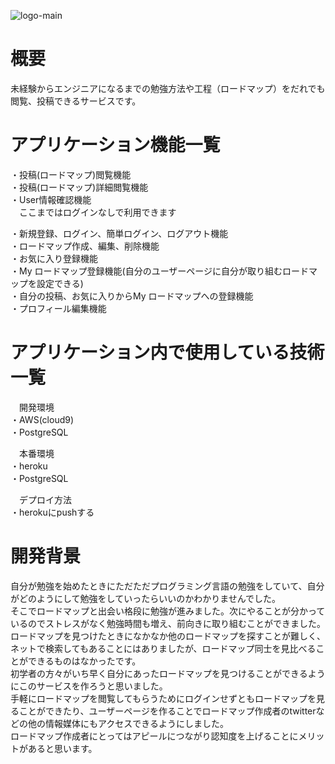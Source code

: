 ![logo-main](https://user-images.githubusercontent.com/72528778/99199750-b5241680-27e4-11eb-9fc1-85a942e76f1e.png)
# 概要
未経験からエンジニアになるまでの勉強方法や工程（ロードマップ）をだれでも閲覧、投稿できるサービスです。

# アプリケーション機能一覧
・投稿(ロードマップ)閲覧機能  
・投稿(ロードマップ)詳細閲覧機能  
・User情報確認機能  
　ここまではログインなしで利用できます  

・新規登録、ログイン、簡単ログイン、ログアウト機能  
・ロードマップ作成、編集、削除機能  
・お気に入り登録機能  
・My ロードマップ登録機能(自分のユーザーページに自分が取り組むロードマップを設定できる)  
・自分の投稿、お気に入りからMy ロードマップへの登録機能  
・プロフィール編集機能  

# アプリケーション内で使用している技術一覧
　開発環境  
・AWS(cloud9)  
・PostgreSQL  

　本番環境  
・heroku  
・PostgreSQL

　デプロイ方法  
・herokuにpushする

# 開発背景
自分が勉強を始めたときにただただプログラミング言語の勉強をしていて、自分がどのようにして勉強をしていったらいいのかわかりませんでした。  
そこでロードマップと出会い格段に勉強が進みました。次にやることが分かっているのでストレスがなく勉強時間も増え、前向きに取り組むことができました。  
ロードマップを見つけたときになかなか他のロードマップを探すことが難しく、ネットで検索してもあることにはありましたが、ロードマップ同士を見比べることができるものはなかったです。  
初学者の方々がいち早く自分にあったロードマップを見つけることができるようにこのサービスを作ろうと思いました。  
手軽にロードマップを閲覧してもらうためにログインせずともロードマップを見ることができたり、ユーザーページを作ることでロードマップ作成者のtwitterなどの他の情報媒体にもアクセスできるようにしました。  
ロードマップ作成者にとってはアピールにつながり認知度を上げることにメリットがあると思います。